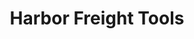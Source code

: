 ---
title: "Harbor Freight Tools"
url: /north-saint-louis/harbor-freight-tools/
shop: Eisenwaren
---